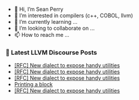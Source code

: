 - 👋 Hi, I’m Sean Perry
- 👀 I’m interested in compilers (c++, COBOL, llvm)
- 🌱 I’m currently learning ...
- 💞️ I’m looking to collaborate on ...
- 📫 How to reach me ...

<!---
s66perry/s66perry is a ✨ special ✨ repository because its `README.md` (this file) appears on your GitHub profile.
You can click the Preview link to take a look at your changes.
--->
### 📕 Latest LLVM Discourse Posts

<!-- DISCOURSE-LLVM:START -->
- [[RFC] New dialect to expose handy utilities](https://discourse.llvm.org/t/rfc-new-dialect-to-expose-handy-utilities/79041#post_8)
- [[RFC] New dialect to expose handy utilities](https://discourse.llvm.org/t/rfc-new-dialect-to-expose-handy-utilities/79041#post_7)
- [[RFC] New dialect to expose handy utilities](https://discourse.llvm.org/t/rfc-new-dialect-to-expose-handy-utilities/79041#post_6)
- [Printing a block](https://discourse.llvm.org/t/printing-a-block/79037#post_2)
- [[RFC] New dialect to expose handy utilities](https://discourse.llvm.org/t/rfc-new-dialect-to-expose-handy-utilities/79041#post_5)
<!-- DISCOURSE-LLVM:END -->
